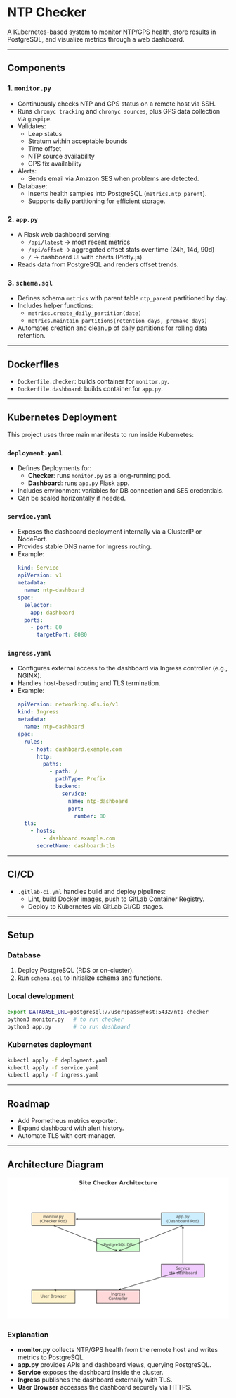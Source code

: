# NTP Checker

A Kubernetes-based system to monitor NTP/GPS health, store results in PostgreSQL, and visualize metrics through a web dashboard.

---

## Components

### 1. `monitor.py`
- Continuously checks NTP and GPS status on a remote host via SSH.
- Runs `chronyc tracking` and `chronyc sources`, plus GPS data collection via `gpspipe`.
- Validates:
  - Leap status  
  - Stratum within acceptable bounds  
  - Time offset  
  - NTP source availability  
  - GPS fix availability  
- Alerts:
  - Sends email via Amazon SES when problems are detected.
- Database:
  - Inserts health samples into PostgreSQL (`metrics.ntp_parent`).
  - Supports daily partitioning for efficient storage.

### 2. `app.py`
- A Flask web dashboard serving:
  - `/api/latest` → most recent metrics  
  - `/api/offset` → aggregated offset stats over time (24h, 14d, 90d)  
  - `/` → dashboard UI with charts (Plotly.js).
- Reads data from PostgreSQL and renders offset trends.

### 3. `schema.sql`
- Defines schema `metrics` with parent table `ntp_parent` partitioned by day.
- Includes helper functions:
  - `metrics.create_daily_partition(date)`
  - `metrics.maintain_partitions(retention_days, premake_days)`
- Automates creation and cleanup of daily partitions for rolling data retention.

---

## Dockerfiles
- `Dockerfile.checker`: builds container for `monitor.py`.
- `Dockerfile.dashboard`: builds container for `app.py`.

---

## Kubernetes Deployment

This project uses three main manifests to run inside Kubernetes:

### `deployment.yaml`
- Defines Deployments for:
  - **Checker**: runs `monitor.py` as a long-running pod.
  - **Dashboard**: runs `app.py` Flask app.
- Includes environment variables for DB connection and SES credentials.
- Can be scaled horizontally if needed.

### `service.yaml`
- Exposes the dashboard deployment internally via a ClusterIP or NodePort.
- Provides stable DNS name for Ingress routing.
- Example:
  ```yaml
  kind: Service
  apiVersion: v1
  metadata:
    name: ntp-dashboard
  spec:
    selector:
      app: dashboard
    ports:
      - port: 80
        targetPort: 8080
  ```

### `ingress.yaml`
- Configures external access to the dashboard via Ingress controller (e.g., NGINX).
- Handles host-based routing and TLS termination.
- Example:
  ```yaml
  apiVersion: networking.k8s.io/v1
  kind: Ingress
  metadata:
    name: ntp-dashboard
  spec:
    rules:
      - host: dashboard.example.com
        http:
          paths:
            - path: /
              pathType: Prefix
              backend:
                service:
                  name: ntp-dashboard
                  port:
                    number: 80
    tls:
      - hosts:
          - dashboard.example.com
        secretName: dashboard-tls
  ```

---

## CI/CD

- `.gitlab-ci.yml` handles build and deploy pipelines:
  - Lint, build Docker images, push to GitLab Container Registry.
  - Deploy to Kubernetes via GitLab CI/CD stages.

---

## Setup

### Database
1. Deploy PostgreSQL (RDS or on-cluster).
2. Run `schema.sql` to initialize schema and functions.

### Local development
```bash
export DATABASE_URL=postgresql://user:pass@host:5432/ntp-checker
python3 monitor.py   # to run checker
python3 app.py       # to run dashboard
```

### Kubernetes deployment
```bash
kubectl apply -f deployment.yaml
kubectl apply -f service.yaml
kubectl apply -f ingress.yaml
```

---

## Roadmap
- Add Prometheus metrics exporter.
- Expand dashboard with alert history.
- Automate TLS with cert-manager.

---

## Architecture Diagram

![Architecture](architecture.png)



### Explanation
- **monitor.py** collects NTP/GPS health from the remote host and writes metrics to PostgreSQL.  
- **app.py** provides APIs and dashboard views, querying PostgreSQL.  
- **Service** exposes the dashboard inside the cluster.  
- **Ingress** publishes the dashboard externally with TLS.  
- **User Browser** accesses the dashboard securely via HTTPS.  
